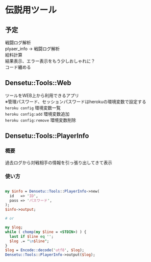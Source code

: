 # 伝説用ツール

## 予定
戦闘ログ解析  
plyaer_info -> 戦闘ログ解析  
給料計算  
結果表示、エラー表示をもう少しおしゃれに？  
コード纏める  

## Densetu::Tools::Web
ツールをWEB上から利用できるアプリ  
※管理パスワード、セッションパスワードはherokuの環境変数で設定する  
`heroku config`  環境変数一覧  
`heroku config:add`  環境変数追加  
`heroku config:remove`  環境変数削除  

## Densetu::Tools::PlayerInfo

### 概要
過去ログから対戦相手の情報を引っ張り出してきて表示

### 使い方
```perl

my $info = Densetu::Tools::PlayerInfo->new(
  id   => 'ID',
  pass => 'パスワード',
);
$info->output;

# or

my $log;
while ( chomp(my $line = <STDIN>) ) {
  last if $line eq '';
  $log .= "\n$line";
}
$log = Encode::decode('utf8', $log);
Densetu::Tools::PlayerInfo->output($log);

```
